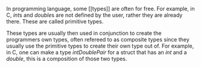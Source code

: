 In programming language, some [[types]] are often for free.
For example, in C, *int*s and *double*s are not defined by the user, rather they are already there.
These are called primitive types.

These types are usually then used in conjunction to create the programmers own types, often refereed to as composite types since they usually use the primitive types to create their own type out of.
For example, in C, one can make a type *intDoublePair* for a struct that has an *int* and a *double*, this is a composition of those two types.